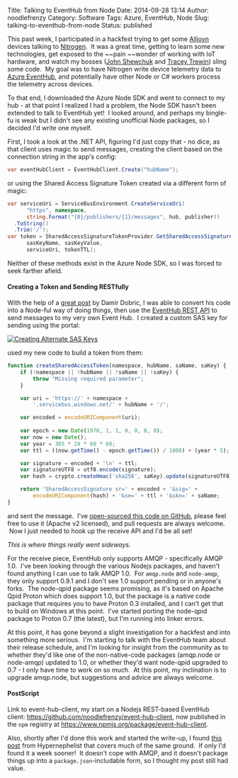 Title: Talking to EventHub from Node
Date: 2014-09-28 13:14
Author: noodlefrenzy
Category: Software
Tags: Azure, EventHub, Node
Slug: talking-to-eventhub-from-node
Status: published

This past week, I participated in a hackfest trying to get some
[Alljoyn](https://www.alljoyn.org/) devices talking to
[Nitrogen](http://nitrogen.io/).  It was a great time, getting to learn
some new technologies, get exposed to the ~~pain ~~wonder of working
with IoT hardware, and watch my bosses ([John
Shewchuk](http://blogs.msdn.com/b/johnshews_blog/) and [Tracey
Trewin](http://channel9.msdn.com/Events/Visual-Studio/Visual-Studio-Live/Tracey-Trewin-Architecture-Intellitrace-DevOps-Unit-Testing))
sling some code.  My goal was to have Nitrogen write device telemetry
data to [Azure
EventHub](http://azure.microsoft.com/en-us/services/event-hubs/), and
potentially have other Node or C\# workers process the telemetry across
devices.

To that end, I downloaded the Azure Node SDK and went to connect to my
hub - at that point I realized I had a problem, the Node SDK hasn't been
extended to talk to EventHub yet!  I looked around, and perhaps my
bingle-fu is weak but I didn't see any existing unofficial Node
packages, so I decided I'd write one myself.

First, I took a look at the .NET API, figuring I'd just copy that - no
dice, as that client uses magic to send messages, creating the client
based on the connection string in the app's config:

```csharp
var eventHubClient = EventHubClient.Create("hubName");
```

or using the Shared Access Signature Token created via a different form
of magic:

```csharp
var serviceUri = ServiceBusEnvironment.CreateServiceUri(
      "https", namespace, 
      string.Format("{0}/publishers/{1}/messages", hub, publisher))
  .ToString()
  .Trim('/');
var token = SharedAccessSignatureTokenProvider.GetSharedAccessSignature(
      sasKeyName, sasKeyValue, 
      serviceUri, tokenTTL);
```

Neither of these methods exist in the Azure Node SDK, so I was forced to
seek farther afield.

#### Creating a Token and Sending RESTfully

With the help of a [great
post](http://developers.de/blogs/damir_dobric/archive/2013/10/17/how-to-create-shared-access-signature-for-service-bus.aspx)
by Damir Dobric, I was able to convert his code into a Node-ful way of
doing things, then use the [EventHub REST
API](http://msdn.microsoft.com/en-us/library/azure/dn790664.aspx) to
send messages to my very own Event Hub.  I created a custom SAS key for
sending using the portal:

[![Creating
Alternate SAS
Keys](http://www.mikelanzetta.com/wp-content/uploads/2014/09/eventhub_saskeys.png)](http://www.mikelanzetta.com/wp-content/uploads/2014/09/eventhub_saskeys.png)

used my new code to build a token from them:

```js
function createSharedAccessToken(namespace, hubName, saName, saKey) {
    if (!namespace || !hubName || !saName || !saKey) {
        throw "Missing required parameter";
    }

    var uri = 'https://' + namespace +
        '.servicebus.windows.net/' + hubName + '/';

    var encoded = encodeURIComponent(uri);
    
    var epoch = new Date(1970, 1, 1, 0, 0, 0, 0);
    var now = new Date();
    var year = 365 * 24 * 60 * 60;
    var ttl = ((now.getTime() - epoch.getTime()) / 1000) + (year * 5);

    var signature = encoded + '\n' + ttl;
    var signatureUTF8 = utf8.encode(signature);
    var hash = crypto.createHmac('sha256', saKey).update(signatureUTF8).digest('base64');

    return 'SharedAccessSignature sr=' + encoded + '&sig=' + 
        encodeURIComponent(hash) + '&se=' + ttl + '&skn=' + saName;
}
```

and sent the message.  I've [open-sourced this code on
GitHub](https://github.com/noodlefrenzy/event-hub-client), please feel
free to use it (Apache v2 licensed), and pull requests are always
welcome.  Now I just needed to hook up the receive API and I'd be all
set!

*This is where things really went sideways.*

For the receive piece, EventHub only supports AMQP - specifically AMQP
1.0.  I've been looking through the various Nodejs packages, and haven't
found anything I can use to talk AMQP 1.0.  For `amqp.node` and `node-amqp`,
they only support 0.9.1 and I don't see 1.0 support pending or in
anyone's forks.  The node-qpid package seems promising, as it's based on
Apache Qpid Proton which does support 1.0, but the package is a native
code package that requires you to have Proton 0.3 installed, and I can't
get that to build on Windows at this point.  I've started porting
the node-qpid package to Proton 0.7 (the latest), but I'm running into
linker errors.

At this point, it has gone beyond a slight investigation for a hackfest
and into something more serious.  I'm starting to talk with the EventHub
team about their release schedule, and I'm looking for insight from the
community as to whether they'd like one of the non-native-code packages
(amqp.node or node-amqp) updated to 1.0, or whether they'd want
node-qpid upgraded to 0.7 - I only have time to work on so much.  At
this point, my inclination is to upgrade amqp.node, but suggestions and
advice are always welcome.

#### PostScript

Link to event-hub-client, my start on a Nodejs REST-based EventHub
client: <https://github.com/noodlefrenzy/event-hub-client>, now
published in the `npm` registry
at <https://www.npmjs.org/package/event-hub-client>.

Also, shortly after I'd done this work and started the write-up, I found
[this
post](http://hypernephelist.com/2014/09/16/sending-data-to-azure-event-hubs-from-nodejs.html)
from Hypernephelist that covers much of the same ground.  If only I'd
found it a week sooner!  It doesn't cope with AMQP, and it doesn't
package things up into a `package.json`-includable form, so I thought my
post still had value.

